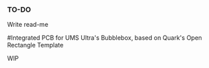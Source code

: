 ### TO-DO

Write read-me


#Integrated PCB for UMS Ultra's Bubblebox, based on Quark's Open Rectangle Template

 WIP
